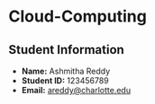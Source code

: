 # Cloud-Computing
## Student Information
- **Name:** Ashmitha Reddy
- **Student ID:** 123456789
- **Email:** areddy@charlotte.edu
